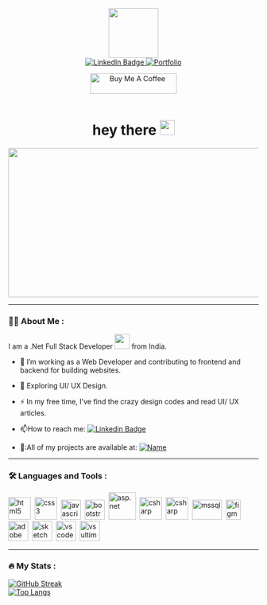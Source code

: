 <div id="header" align="center">
  <img src="https://media.giphy.com/media/v1.Y2lkPTc5MGI3NjExZjgyYTYzODZlNTRjN2UyOTg3ZjQ5Njg3MTA0MmIyNWI2ZDYyNDRmZiZlcD12MV9pbnRlcm5hbF9naWZzX2dpZklkJmN0PXM/M9gbBd9nbDrOTu1Mqx/giphy.gif" width="100"/>
</div>
<div id="badges" align="center">
  <a href="https://www.linkedin.com/in/timir-bhingradiya-b130a6218/">
    <img src="https://img.shields.io/badge/LinkedIn-blue?style=for-the-badge&logo=linkedin&logoColor=white" alt="LinkedIn Badge"/>
  </a>
  <a href="https://ttimir.github.io/timirbhingradiya-pf.github.io/">
    <img src="https://img.shields.io/badge/Portfolio-3C948B?style=for-the-badge&logo=Opsgenie&logoColor=white" alt="Portfolio"/>
  </a>
  <br />
  <p align="center">
  <a href="https://www.buymeacoffee.com/timirbhingO" target="_blank"><img src="https://cdn.buymeacoffee.com/buttons/default-orange.png" alt="Buy Me A Coffee" height="41" width="174"></a>
  </p>
  <img src="https://komarev.com/ghpvc/?username=TTimir&style=flat-square&color=blue" alt=""/>
</div>
<h1 align="center">
  hey there
  <img src="https://media.giphy.com/media/hvRJCLFzcasrR4ia7z/giphy.gif" width="30px"/>
</h1>
<div align="center">
  <img src="https://media.giphy.com/media/dWesBcTLavkZuG35MI/giphy.gif" width="600" height="300"/>
</div>

---

### :man_technologist: About Me :
I am a .Net Full Stack Developer <img src="https://media.giphy.com/media/WUlplcMpOCEmTGBtBW/giphy.gif" width="30"> from India.

- :telescope: I’m working as a Web Developer and contributing to frontend and backend for building websites.

- :seedling: Exploring UI/ UX Design.

- :zap: In my free time, I've find the crazy design codes and read UI/ UX articles.

- :mailbox:How to reach me: [![Linkedin Badge](https://img.shields.io/badge/-timirbhingradiya-blue?style=flat&logo=Linkedin&logoColor=white)](https://www.linkedin.com/in/timir-bhingradiya-b130a6218)

- 🤝:All of my projects are available at: [![Name](https://img.shields.io/badge/timir_bhingradiya-3C948B?style=for-the-badge&logo=Opsgenie&logoColor=white)](https://ttimir.github.io/timirbhingradiya-pf.github.io/)
---

### :hammer_and_wrench: Languages and Tools :
<div>
  <img src="https://upload.wikimedia.org/wikipedia/commons/6/61/HTML5_logo_and_wordmark.svg" alt="html5" width="45" height="45"/>&nbsp;
  <img src="https://upload.wikimedia.org/wikipedia/commons/d/d5/CSS3_logo_and_wordmark.svg" alt="css3" width="45" height="45"/>&nbsp;
  <img src="https://upload.wikimedia.org/wikipedia/commons/3/3b/Javascript_Logo.png" alt="javascript" width="40" height="40"/>&nbsp;
  <img src="https://d29fhpw069ctt2.cloudfront.net/icon/image/38839/preview.svg" alt="bootstrap" width="40" height="40"/>&nbsp;
  <img src="https://pics.freeicons.io/uploads/icons/png/14621971553750220-512.png" alt="asp.net" width="55" height="55"/>&nbsp;
  <img src="https://codeopinion.com/wp-content/uploads/2017/06/Bitmap-MEDIUM_ASP.NET-Core-MVC-Logo_2colors_Square_Boxed_RGB-300x300.png" alt="csharp" width="45" height="45"/>&nbsp;
  <img src="https://cdn.icon-icons.com/icons2/2415/PNG/512/csharp_original_logo_icon_146578.png" alt="csharp" width="45" height="45"/>&nbsp;
  <img src="https://teorema-rd.com/storage/2020/05/microsoft-SQL-server-logo.jpg" alt="mssql" width="60" height="40"/>&nbsp;
  <img src="https://upload.wikimedia.org/wikipedia/commons/3/33/Figma-logo.svg" alt="figma" width="30" height="40"/>&nbsp;
  <img src="https://upload.wikimedia.org/wikipedia/commons/c/c2/Adobe_XD_CC_icon.svg" alt="adobe xd" width="40" height="40"/>&nbsp;
  <img src="https://upload.wikimedia.org/wikipedia/commons/5/59/Sketch_Logo.svg" alt="sketch" width="40" height="40"/>&nbsp;
  <img src="https://upload.wikimedia.org/wikipedia/commons/9/9a/Visual_Studio_Code_1.35_icon.svg" alt="vs code" width="40" height="40"/>&nbsp;
  <img src="https://upload.wikimedia.org/wikipedia/commons/thumb/2/2c/Visual_Studio_Icon_2022.svg/1024px-Visual_Studio_Icon_2022.svg.png" alt="vs ultimate" width="40" height="40"/>&nbsp;
</div>

---

### :fire: My Stats :
[![GitHub Streak](https://streak-stats.demolab.com?user=TTimir)](https://git.io/streak-stats)
<br />
[![Top Langs](https://github-readme-stats.vercel.app/api/top-langs/?username=TTimir&layout=compact)](https://github.com/anuraghazra/github-readme-stats)
